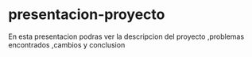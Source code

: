# presentacion-proyecto
En esta presentacion podras ver la descripcion del proyecto ,problemas encontrados ,cambios y conclusion
